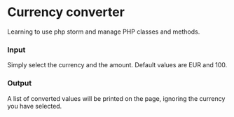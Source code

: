 # Currency converter
Learning to use php storm and manage PHP classes and methods.

### Input
Simply select the currency and the amount. Default values are EUR and 100.

### Output
A list of converted values will be printed on the page, ignoring the currency you have selected.
